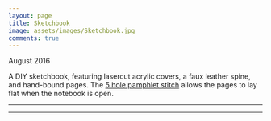 ```yaml
---
layout: page
title: Sketchbook
image: assets/images/Sketchbook.jpg
comments: true
---
```

August 2016

A DIY sketchbook, featuring lasercut acrylic covers, a faux leather spine, and hand-bound pages.
The [5 hole pamphlet stitch](http://www.designsponge.com/2013/03/bookbinding-101-five-hole-pamphlet-stitch.html)
allows the pages to lay flat when the notebook is open.

<hr class="major" />

<div class="container" id="gallery"></div>

<script type="text/javascript" src="assets/js/generategallery.js"></script>
<script>
  var filenames = [
    "Sketchbook_cardboard.jpg",
    "Sketchbook_pages.jpg"
  ];
  var captions = [
    "Prototyping the cover design with cardboard",
    "Pages laying flat"
  ];

  <!-- Note that we need to call this BEFORE gallery.js is loaded -->
  generateGalleryHTML(filenames, captions);
</script>

<hr class="major" />
<link rel="stylesheet" href="assets/css/gallery.css">
<script type="text/javascript" src="assets/js/gallery.js"></script>
